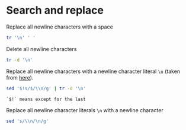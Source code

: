 # Search and replace

Replace all newline characters with a space

```sh
tr '\n' ' '
```

Delete all newline characters

```sh
tr -d '\n'
```

Replace all newline characters with a newline character literal `\n` (taken from [here](https://stackoverflow.com/a/43967678)).

```sh
sed '$!s/$/\\n/g' | tr -d '\n'
```

~~~admonish tip
`$!` means except for the last
~~~

Replace all newline character literals `\n` with a newline character

```sh
sed 's/\\n/\n/g'
```
